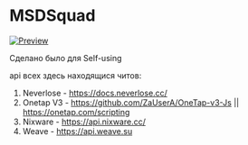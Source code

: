 # MSDSquad

[![Preview](https://i.imgur.com/vT0UVeY.jpeg "Preview")](https://github.com/MasedMSD/MSDSquad "Preview")

Сделано было для Self-using

api всех здесь находящися читов: 
1. Neverlose - https://docs.neverlose.cc/
2. Onetap V3 - https://github.com/ZaUserA/OneTap-v3-Js || https://onetap.com/scripting
3. Nixware - https://api.nixware.cc/
4. Weave - https://api.weave.su
